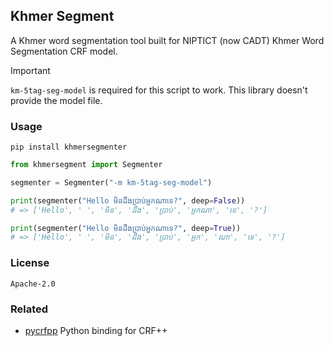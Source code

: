 ## Khmer Segment

A Khmer word segmentation tool built for NIPTICT (now CADT) Khmer Word Segmentation CRF model.

> [!IMPORTANT]  
> `km-5tag-seg-model` is required for this script to work. This library doesn't provide the model file.

### Usage

```
pip install khmersegmenter
```

```python
from khmersegment import Segmenter

segmenter = Segmenter("-m km-5tag-seg-model")

print(segmenter("Hello មិនដឹងប្រាប់អ្នកណាទេ?", deep=False))
# => ['Hello', ' ', 'មិន', 'ដឹង', 'ប្រាប់', 'អ្នកណា', 'ទេ', '?']

print(segmenter("Hello មិនដឹងប្រាប់អ្នកណាទេ?", deep=True))
# => ['Hello', ' ', 'មិន', 'ដឹង', 'ប្រាប់', 'អ្នក', 'ណា', 'ទេ', '?']

```

### License

`Apache-2.0`


### Related

- [pycrfpp](https://github.com/seanghay/pycrfpp) Python binding for CRF++
